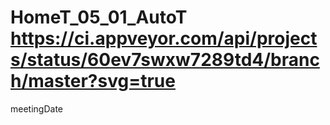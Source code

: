 # HomeT_05_01_AutoT https://ci.appveyor.com/api/projects/status/60ev7swxw7289td4/branch/master?svg=true
meetingDate
